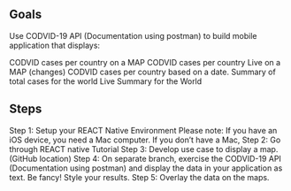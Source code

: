 ## Goals

Use CODVID-19 API (Documentation using postman) to build mobile application that displays:

CODVID cases per country on a MAP
CODVID cases per country Live on a MAP (changes)
CODVID cases per country based on a date.
Summary of total cases for the world
Live Summary for the World

## Steps

Step 1:  Setup your REACT Native Environment
Please note:  If you have an iOS device, you need a Mac computer.  If you don’t have a Mac,
Step 2:  Go through REACT native Tutorial
Step 3:  Develop use case to display a map.  (GitHub location)
Step 4:  On separate branch, exercise the CODVID-19 API (Documentation using postman) and display the data in your application as text.  Be fancy!  Style your results.
Step 5:  Overlay the data on the maps.
